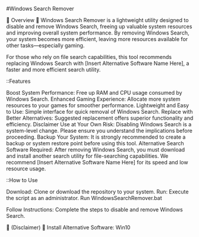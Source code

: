 #Windows Search Remover

👀 Overview 👀
Windows Search Remover is a lightweight utility designed to disable and remove Windows Search, freeing up valuable system resources and improving overall system performance. By removing Windows Search, your system becomes more efficient, leaving more resources available for other tasks—especially gaming.

For those who rely on file search capabilities, this tool recommends replacing Windows Search with [Insert Alternative Software Name Here], a faster and more efficient search utility.

::Features

Boost System Performance: Free up RAM and CPU usage consumed by Windows Search.
Enhanced Gaming Experience: Allocate more system resources to your games for smoother performance.
Lightweight and Easy to Use: Simple interface for quick removal of Windows Search.
Replace with Better Alternatives: Suggested replacement offers superior functionality and efficiency.
Disclaimer
Use at Your Own Risk: Disabling Windows Search is a system-level change. Please ensure you understand the implications before proceeding.
Backup Your System: It is strongly recommended to create a backup or system restore point before using this tool.
Alternative Search Software Required: After removing Windows Search, you must download and install another search utility for file-searching capabilities. We recommend [Insert Alternative Software Name Here] for its speed and low resource usage.

::How to Use

Download: Clone or download the repository to your system.
Run: Execute the script as an administrator.
Run WindowsSearchRemover.bat

Follow Instructions: 
Complete the steps to disable and remove Windows Search.

🚨 (Disclaimer) 🚨
Install Alternative Software: Win10 







